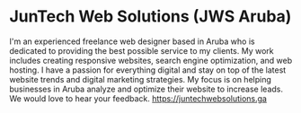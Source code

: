 # JunTech Web Solutions (JWS Aruba)
I'm an experienced freelance web designer based in Aruba who is dedicated to providing the best possible service to my clients. My work includes creating responsive websites, search engine optimization, and web hosting. I have a passion for everything digital and stay on top of the latest website trends and digital marketing strategies. My focus is on helping businesses in Aruba analyze and optimize their website to increase leads. We would love to hear your feedback. https://juntechwebsolutions.ga
